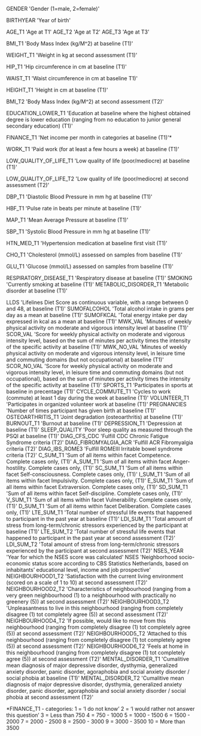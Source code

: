 GENDER 'Gender (1=male, 2=female)'

BIRTHYEAR 'Year of birth'

AGE_T1 'Age at T1'
AGE_T2 'Age at T2'
AGE_T3 'Age at T3'

BMI_T1 'Body Mass Index (kg/M^2) at baseline (T1)'

WEIGHT_T1 'Weight in kg at second assessment (T1)'

HIP_T1 'Hip circumference in cm at baseline (T1)'

WAIST_T1 'Waist circumference in cm at baseline T1)'

HEIGHT_T1 'Height in cm at baseline (T1)'

BMI_T2 'Body Mass Index (kg/M^2) at second assessment (T2)'


EDUCATION_LOWER_T1 'Education at baseline where the highest obtained degree is lower education (ranging from no education to junior general secondary education) (T1)'

FINANCE_T1 'Net income per month in categories at baseline (T1)'*

WORK_T1 'Paid work (for at least a few hours a week) at baseline (T1)'

LOW_QUALITY_OF_LIFE_T1 'Low quality of life (poor/mediocre) at baseline (T1)'

LOW_QUALITY_OF_LIFE_T2 'Low quality of life (poor/mediocre) at second assessment (T2)'

DBP_T1 'Diastolic Blood Pressure in mm hg at baseline (T1)'

HBF_T1 'Pulse rate in beats per minute at baseline (T1)'

MAP_T1 'Mean Average Pressure at baseline (T1)'

SBP_T1 'Systolic Blood Pressure in mm hg at baseline (T1)'

HTN_MED_T1 'Hypertension medication at baseline first visit (T1)'

CHO_T1 'Cholesterol (mmol/L) assessed on samples from baseline (T1)'

GLU_T1 'Glucose (mmol/L) assessed on samples from baseline (T1)'

RESPIRATORY_DISEASE_T1 'Respiratory disease at baseline (T1)'
SMOKING 'Currently smoking at baseline (T1)'
METABOLIC_DISORDER_T1 'Metabolic disorder at baseline (T1)'

LLDS 'Lifelines Diet Score as continuous variable, with a range between 0 and 48, at baseline (T1)'
SUMOFALCOHOL 'Total alcohol intake in grams per day as a mean at baseline (T1)'
SUMOFKCAL 'Total energy intake per day expressed in kcal as a mean at baseline (T1)'
MWK_VAL 'Minutes of weekly physical activity on moderate and vigorous intensity level at baseline (T1)'
SCOR_VAL 'Score for weekly physical activity on moderate and vigorous intensity level, based on the sum of minutes per activity times the intensity of the specific activity at baseline (T1)'
MWK_NO_VAL 'Minutes of weekly physical activity on moderate and vigorous intensity level, in leisure time and commuting domains (but not occupational) at baseline (T1)'
SCOR_NO_VAL 'Score for weekly physical activity on moderate and vigorous intensity level, in leisure time and commuting domains (but not occupational), based on the sum of minutes per activity times the intensity of the specific activity at baseline (T1)'
SPORTS_T1 'Participates in sports at baseline in precentage (T1)'
CYCLE_COMMUTE_T1 'Cycles to work (commute) at least 1 day during the week at baseline (T1)'
VOLUNTEER_T1 'Participates in organized volunteer work at baseline (T1)'
PREGNANCIES 'Number of times participant has given birth at baseline (T1)'
OSTEOARTHRITIS_T1 'Joint degradation (osteoarthritis) at baseline (T1)'
BURNOUT_T1 'Burnout at baseline (T1)'
DEPRESSION_T1 'Depression at baseline (T1)'
SLEEP_QUALITY 'Poor sleep quality as measured through the PSQI at baseline (T1)'
DIAG_CFS_CDC 'Fulfill CDC Chronic Fatigue Syndrome criteria (T2)'
DIAG_FIBROMYALGIA_ACR 'Fulfill ACR Fibromyalgia criteria (T2)'
DIAG_IBS_ROME3 'Fulfill ROMEIII Irritable bowel syndrome criteria (T2)'
C_SUM_T1 'Sum of all items within facet Competence. Complete cases only, (T1)'
A_SUM_T1 'Sum of all items within facet Anger-hostility. Complete cases only, (T1)'
SC_SUM_T1 'Sum of all items within facet Self-consciousness. Complete cases only, (T1)'
I_SUM_T1 'Sum of all items within facet Impulsivity. Complete cases only, (T1)'
E_SUM_T1 'Sum of all items within facet Extraversion. Complete cases only, (T1)'
SD_SUM_T1 'Sum of all items within facet Self-discipline. Complete cases only, (T1)'
V_SUM_T1 'Sum of all items within facet Vulnerability. Complete cases only, (T1)'
D_SUM_T1 'Sum of all items within facet Deliberation. Complete cases only, (T1)'
LTE_SUM_T1 'Total number of stressful life events that happened to participant in the past year at baseline (T1)'
LDI_SUM_T1 'Total amount of stress from long-term/chronic stressors experienced by the participant at baseline (T1)'
LTE_SUM_T2 'Total number of stressful life events that happened to participant in the past year at second assessment (T2)'
LDI_SUM_T2 'Total amount of stress from long-term/chronic stressors experienced by the participant at second assessment (T2)'
NSES_YEAR 'Year for which the NSES score was calculated'
NSES 'Neighborhood socio-economic status score according to CBS Statistics Netherlands, based on inhabitants’ educational level, income and job prospective'
NEIGHBOURHOOD1_T2 'Satisfaction with the current living environment (scored on a scale of 1 to 10) at second assessment (T2)'
NEIGHBOURHOOD2_T2 'Characteristics of neighbourhood (ranging from a very green neighbourhood (1) to a neighbourhood with practically no greenery (5)) at second assessment (T2)'
NEIGHBOURHOOD3_T2 'Unpleasantness to live in this neighbourhood (ranging from completely disagree (1) tot completely agree (5)) at second assessment (T2)'
NEIGHBOURHOOD4_T2 'If possible, would like to move from this neighbourhood (ranging from completely disagree (1) tot completely agree (5)) at second assessment (T2)'
NEIGHBOURHOOD5_T2 'Attached to this neighbourhood (ranging from completely disagree (1) tot completely agree (5)) at second assessment (T2)'
NEIGHBOURHOOD6_T2 'Feels at home in this neighbourhood (ranging from completely disagree (1) tot completely agree (5)) at second assessment (T2)'
MENTAL_DISORDER_T1 'Cumalitive mean diagnosis of major depressive disorder, dysthymia, generalized anxiety disorder, panic disorder, agoraphobia and social anxiety disorder / social phobia at baseline (T1)'
MENTAL_DISORDER_T2 'Cumalitive mean diagnosis of major depressive disorder, dysthymia, generalized anxiety disorder, panic disorder, agoraphobia and social anxiety disorder / social phobia at second assessment (T2)'

*FINANCE_T1 - categories:
1 = ‘I do not know’
2 = ‘I would rather not answer this question’
3 = Less than 750
4 = 750 - 1000
5 = 1000 - 1500
6 = 1500 - 2000
7 = 2000 - 2500
8 = 2500 - 3000
9 = 3000 - 3500
10 = More than 3500

